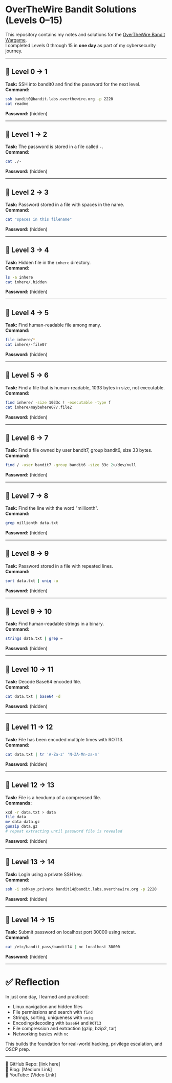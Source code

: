 
# OverTheWire Bandit Solutions (Levels 0–15)

This repository contains my notes and solutions for the [OverTheWire Bandit Wargame](https://overthewire.org/wargames/bandit/).  
I completed Levels 0 through 15 in **one day** as part of my cybersecurity journey.

---

## 📂 Level 0 → 1
**Task:** SSH into bandit0 and find the password for the next level.  
**Command:**
```bash
ssh bandit0@bandit.labs.overthewire.org -p 2220
cat readme
```
**Password:** (hidden)

---

## 📂 Level 1 → 2
**Task:** The password is stored in a file called `-`.  
**Command:**
```bash
cat ./-
```
**Password:** (hidden)

---

## 📂 Level 2 → 3
**Task:** Password stored in a file with spaces in the name.  
**Command:**
```bash
cat "spaces in this filename"
```
**Password:** (hidden)

---

## 📂 Level 3 → 4
**Task:** Hidden file in the `inhere` directory.  
**Command:**
```bash
ls -a inhere
cat inhere/.hidden
```
**Password:** (hidden)

---

## 📂 Level 4 → 5
**Task:** Find human-readable file among many.  
**Command:**
```bash
file inhere/*
cat inhere/-file07
```
**Password:** (hidden)

---

## 📂 Level 5 → 6
**Task:** Find a file that is human-readable, 1033 bytes in size, not executable.  
**Command:**
```bash
find inhere/ -size 1033c ! -executable -type f
cat inhere/maybehere07/.file2
```
**Password:** (hidden)

---

## 📂 Level 6 → 7
**Task:** Find a file owned by user bandit7, group bandit6, size 33 bytes.  
**Command:**
```bash
find / -user bandit7 -group bandit6 -size 33c 2>/dev/null
```
**Password:** (hidden)

---

## 📂 Level 7 → 8
**Task:** Find the line with the word "millionth".  
**Command:**
```bash
grep millionth data.txt
```
**Password:** (hidden)

---

## 📂 Level 8 → 9
**Task:** Password stored in a file with repeated lines.  
**Command:**
```bash
sort data.txt | uniq -u
```
**Password:** (hidden)

---

## 📂 Level 9 → 10
**Task:** Find human-readable strings in a binary.  
**Command:**
```bash
strings data.txt | grep =
```
**Password:** (hidden)

---

## 📂 Level 10 → 11
**Task:** Decode Base64 encoded file.  
**Command:**
```bash
cat data.txt | base64 -d
```
**Password:** (hidden)

---

## 📂 Level 11 → 12
**Task:** File has been encoded multiple times with ROT13.  
**Command:**
```bash
cat data.txt | tr 'A-Za-z' 'N-ZA-Mn-za-m'
```
**Password:** (hidden)

---

## 📂 Level 12 → 13
**Task:** File is a hexdump of a compressed file.  
**Commands:**
```bash
xxd -r data.txt > data
file data
mv data data.gz
gunzip data.gz
# repeat extracting until password file is revealed
```
**Password:** (hidden)

---

## 📂 Level 13 → 14
**Task:** Login using a private SSH key.  
**Command:**
```bash
ssh -i sshkey.private bandit14@bandit.labs.overthewire.org -p 2220
```
**Password:** (hidden)

---

## 📂 Level 14 → 15
**Task:** Submit password on localhost port 30000 using netcat.  
**Command:**
```bash
cat /etc/bandit_pass/bandit14 | nc localhost 30000
```
**Password:** (hidden)

---

# ✅ Reflection
In just one day, I learned and practiced:
- Linux navigation and hidden files
- File permissions and search with `find`
- Strings, sorting, uniqueness with `uniq`
- Encoding/decoding with `base64` and `ROT13`
- File compression and extraction (gzip, bzip2, tar)
- Networking basics with `nc`

This builds the foundation for real-world hacking, privilege escalation, and OSCP prep.

---

📂 GitHub Repo: [link here]  
📝 Blog: [Medium Link]  
🎥 YouTube: [Video Link]
